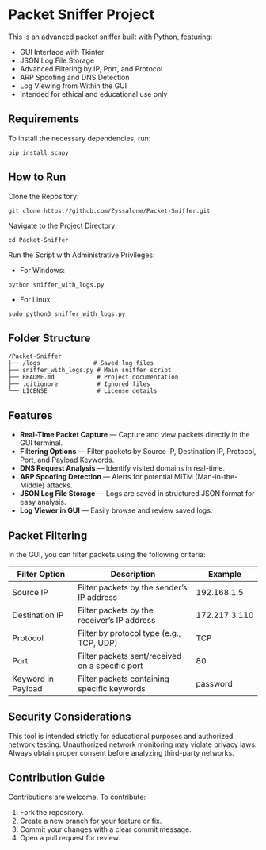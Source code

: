 # Packet Sniffer Project

This is an advanced packet sniffer built with Python, featuring:

- GUI Interface with Tkinter
- JSON Log File Storage
- Advanced Filtering by IP, Port, and Protocol
- ARP Spoofing and DNS Detection
- Log Viewing from Within the GUI
- Intended for ethical and educational use only

## Requirements
To install the necessary dependencies, run:

```
pip install scapy
```

## How to Run

Clone the Repository:
```
git clone https://github.com/Zyssalone/Packet-Sniffer.git
```

Navigate to the Project Directory:
```
cd Packet-Sniffer
```

Run the Script with Administrative Privileges:
- For Windows:
```
python sniffer_with_logs.py
```
- For Linux:
```
sudo python3 sniffer_with_logs.py
```

## Folder Structure
```
/Packet-Sniffer
├── /logs               # Saved log files
├── sniffer_with_logs.py # Main sniffer script
├── README.md            # Project documentation
├── .gitignore           # Ignored files
└── LICENSE              # License details
```

## Features

- **Real-Time Packet Capture** — Capture and view packets directly in the GUI terminal.
- **Filtering Options** — Filter packets by Source IP, Destination IP, Protocol, Port, and Payload Keywords.
- **DNS Request Analysis** — Identify visited domains in real-time.
- **ARP Spoofing Detection** — Alerts for potential MITM (Man-in-the-Middle) attacks.
- **JSON Log File Storage** — Logs are saved in structured JSON format for easy analysis.
- **Log Viewer in GUI** — Easily browse and review saved logs.

## Packet Filtering
In the GUI, you can filter packets using the following criteria:

| Filter Option      | Description                                   | Example        |
|--------------------|-----------------------------------------------|-----------------|
| Source IP           | Filter packets by the sender’s IP address      | 192.168.1.5     |
| Destination IP      | Filter packets by the receiver’s IP address    | 172.217.3.110   |
| Protocol            | Filter by protocol type (e.g., TCP, UDP)      | TCP             |
| Port                | Filter packets sent/received on a specific port| 80              |
| Keyword in Payload  | Filter packets containing specific keywords   | password        |

## Security Considerations
This tool is intended strictly for educational purposes and authorized network testing. Unauthorized network monitoring may violate privacy laws. Always obtain proper consent before analyzing third-party networks.

## Contribution Guide
Contributions are welcome. To contribute:

1. Fork the repository.
2. Create a new branch for your feature or fix.
3. Commit your changes with a clear commit message.
4. Open a pull request for review.

